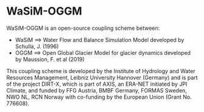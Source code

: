 # WaSiM-OGGM
WaSiM-OGGM is an open-source coupling scheme between:
- WaSiM ==> Water Flow and Balance Simulation Model developed by Schulla, J. (1996)
- OGGM ==> Open Global Glacier Model for glacier dynamics developed by Maussion, F. et al (2019)

This coupling scheme is developed by the Institute of Hydrology and Water Resources Management, Leibniz University Hannover (Germany)
and is part of the project DIRT-X, which is part of AXIS, an ERA-NET initiated by JPI Climate, and funded by FFG Austria, BMBF Germany,
FORMAS Sweden, NWO NL, RCN Norway with co-funding by the European Union (Grant No. 776608).
